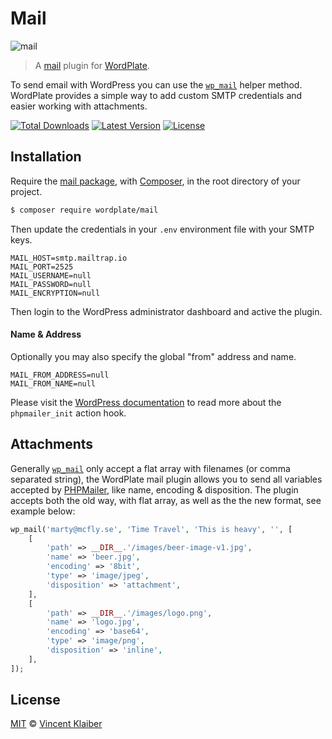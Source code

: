 # Mail

![mail](https://user-images.githubusercontent.com/499192/37464248-1282c40a-2858-11e8-801c-571c1dedf310.png)

> A [mail](https://codex.wordpress.org/Plugin_API/Action_Reference/phpmailer_init) plugin for [WordPlate](https://wordplate.github.io/docs/mail).

To send email with WordPress you can use the [`wp_mail`](https://developer.wordpress.org/reference/functions/wp_mail) helper method. WordPlate provides a simple way to add custom SMTP credentials and easier working with attachments.

[![Total Downloads](https://badgen.net/packagist/dt/wordplate/mail)](https://packagist.org/packages/wordplate/mail)
[![Latest Version](https://badgen.net/github/release/wordplate/mail)](https://github.com/wordplate/mail/releases)
[![License](https://badgen.net/packagist/license/wordplate/mail)](https://packagist.org/packages/wordplate/mail)

## Installation

Require the [mail package](https://github.com/wordplate/mail#readme), with [Composer](https://getcomposer.org), in the root directory of your project.

```sh
$ composer require wordplate/mail
```

Then update the credentials in your `.env` environment file with your SMTP keys.

```
MAIL_HOST=smtp.mailtrap.io
MAIL_PORT=2525
MAIL_USERNAME=null
MAIL_PASSWORD=null
MAIL_ENCRYPTION=null
```

Then login to the WordPress administrator dashboard and active the plugin.

#### Name & Address

Optionally you may also specify the global "from" address and name.

```
MAIL_FROM_ADDRESS=null
MAIL_FROM_NAME=null
```

Please visit the [WordPress documentation](https://developer.wordpress.org/reference/hooks/phpmailer_init) to read more about the `phpmailer_init` action hook.

## Attachments

Generally [`wp_mail`](https://developer.wordpress.org/reference/functions/wp_mail) only accept a flat array with filenames (or comma separated string), the WordPlate mail plugin allows you to send all variables accepted by [PHPMailer](https://github.com/PHPMailer/PHPMailer#a-simple-example), like name, encoding & disposition. The plugin accepts both the old way, with flat array, as well as the the new format, see example below:

```php
wp_mail('marty@mcfly.se', 'Time Travel', 'This is heavy', '', [
    [
        'path' => __DIR__.'/images/beer-image-v1.jpg',
        'name' => 'beer.jpg',
        'encoding' => '8bit',
        'type' => 'image/jpeg',
        'disposition' => 'attachment',
    ],
    [
        'path' => __DIR__.'/images/logo.png',
        'name' => 'logo.jpg',
        'encoding' => 'base64',
        'type' => 'image/png',
        'disposition' => 'inline',
    ],
]);
```

## License

[MIT](LICENSE) © [Vincent Klaiber](https://doubledip.se)
